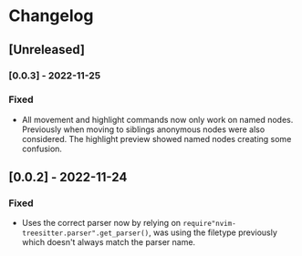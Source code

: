 # Changelog

## [Unreleased]

### [0.0.3] - 2022-11-25

### Fixed

- All movement and highlight commands now only work on named nodes. Previously
  when moving to siblings anonymous nodes were also considered. The highlight
  preview showed named nodes creating some confusion.

## [0.0.2] - 2022-11-24

### Fixed

- Uses the correct parser now by relying on `require"nvim-treesitter.parser".get_parser()`,
  was using the filetype previously which doesn't always match the parser name.
